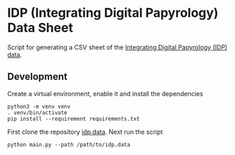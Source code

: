 # IDP (Integrating Digital Papyrology) Data Sheet

Script for generating a CSV sheet of the [Integrating Digital Papyrology (IDP) data](https://github.com/papyri/idp.data).

## Development

Create a virtual environment, enable it and install the dependencies
```shell
python3 -m venv venv
. venv/bin/activate
pip install --requirement requirements.txt
```

First clone the repository [idp.data](https://github.com/papyri/idp.data). Next run the script
```shell
python main.py --path /path/to/idp.data
```
